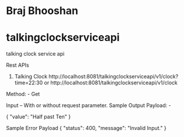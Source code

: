 # Braj Bhooshan
# talkingclockserviceapi
talking clock service api

Rest APIs
1)	Talking Clock
http://localhost:8081/talkingclockserviceapi/v1/clock?time=22:30
or
http://localhost:8081/talkingclockserviceapi/v1/clock

Method: - Get

Input – With or without request parameter.
Sample Output Payload: -

{
    "value": "Half past Ten"
}

Sample Error Payload
{
    "status": 400,
    "message": "Invalid Input."
}
